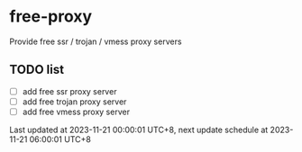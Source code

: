 
# free-proxy
Provide free ssr / trojan / vmess proxy servers


## TODO list
- [ ] add free ssr proxy server
- [ ] add free trojan proxy server
- [ ] add free vmess proxy server

Last updated at 2023-11-21 00:00:01 UTC+8, next update schedule at 2023-11-21 06:00:01 UTC+8

